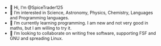- 👋 Hi, I’m @SpiceTrader125
- 👀 I’m interested in Science, Astronomy, Physics, Chemistry, Languages and Programming languages.
- 🌱 I’m currently learning programming. I am new and not very good in maths, but I am willing to try it.
- 💞️ I’m looking to collaborate on writing free software, supporting FSF and GNU and spreading Linux.
